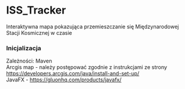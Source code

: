 # ISS_Tracker
Interaktywna mapa pokazująca przemieszczanie się Międzynarodowej Stacji Kosmicznej w czasie

### Inicjalizacja
Zależności:
Maven <br />
Arcgis map - należy postępować zgodnie z instrukcjami ze strony https://developers.arcgis.com/java/install-and-set-up/ <br />
JavaFX - https://gluonhq.com/products/javafx/
